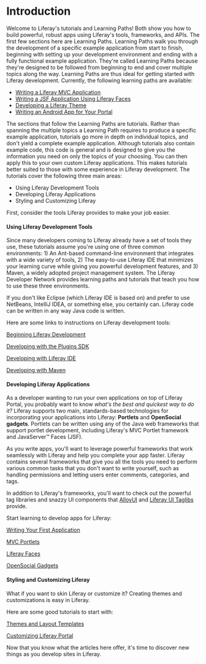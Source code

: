 # Introduction [](id=tutorials)

Welcome to Liferay's tutorials and Learning Paths! Both show you how to build 
powerful, robust apps using Liferay's tools, frameworks, and APIs. The first few 
sections here are Learning Paths. Learning Paths walk you through the 
development of a specific example application from start to finish, beginning 
with setting up your development environment and ending with a fully functional 
example application. They're called Learning Paths because they're designed to 
be followed from beginning to end and cover multiple topics along the way. 
Learning Paths are thus ideal for getting started with Liferay development. 
Currently, the following learning paths are available: 

- [Writing a Liferay MVC Application](/develop/tutorials/-/knowledge_base/6-2/writing-a-liferay-mvc-application)
- [Writing a JSF Application Using Liferay Faces](/develop/tutorials/-/knowledge_base/6-2/writing-a-jsf-application-using-liferay-faces)
- [Developing a Liferay Theme](/develop/tutorials/-/knowledge_base/6-2/developing-a-liferay-theme)
- [Writing an Android App for Your Portal](/develop/tutorials/-/knowledge_base/6-2/writing-an-android-app-for-your-portal)

The sections that follow the Learning Paths are tutorials. Rather than spanning 
the multiple topics a Learning Path requires to produce a specific example 
application, tutorials go more in depth on individual topics, and don't yield a 
complete example application. Although tutorials also contain example code, this 
code is general and is designed to give you the information you need on only the 
topics of your choosing. You can then apply this to your own custom Liferay 
applications. This makes tutorials better suited to those with some experience 
in Liferay development. The tutorials cover the following three main areas: 

- Using Liferay Development Tools
- Developing Liferay Applications
- Styling and Customizing Liferay

First, consider the tools Liferay provides to make your job easier.

#### Using Liferay Development Tools [](id=using-liferay-development-tools)

Since many developers coming to Liferay already have a set of tools they use,
these tutorials assume you're using one of three common environments: 1) An
Ant-based command-line environment that integrates with a wide variety of tools,
2) The easy-to-use Liferay IDE that minimizes your learning curve while giving
you powerful development features, and 3) Maven, a widely adopted project
management system. The Liferay Developer Network provides learning paths and
tutorials that teach you how to use these three environments. 

If you don't like Eclipse (which Liferay IDE is based on) and prefer to use
NetBeans, IntelliJ IDEA, or something else, you certainly can. Liferay code can
be written in any way Java code is written. 

Here are some links to instructions on Liferay development tools:

[Beginning Liferay Development](/develop/tutorials/-/knowledge_base/6-2/beginning-liferay-development) 

[Developing with the Plugins SDK](/develop/tutorials/-/knowledge_base/6-2/plugins-sdk)

[Developing with Liferay IDE](/develop/tutorials/-/knowledge_base/6-2/liferay-ide)

[Developing with Maven](/develop/tutorials/-/knowledge_base/6-2/maven)

#### Developing Liferay Applications [](id=developing-liferay-applications)

As a developer wanting to run your own applications on top of Liferay Portal,
you probably want to know *what's the best and quickest way to do it?* Liferay
supports two main, standards-based technologies for incorporating your
applications into Liferay: **Portlets** and **OpenSocial gadgets**. Portlets can
be written using any of the Java web frameworks that support portlet
development, including Liferay's MVC Portlet framework and JavaServer&#8482;
Faces (JSF).

As you write apps, you'll want to leverage powerful frameworks that work 
seamlessly with Liferay and help you complete your app faster. Liferay contains
several frameworks that give you all the tools you need to perform various 
common tasks that you don't want to write yourself, such as handling permissions 
and letting users enter comments, categories, and tags. 

In addition to Liferay's frameworks, you'll want to check out the powerful
tag libraries and snazzy UI components that
[AlloyUI](/develop/tutorials/-/knowledge_base/6-2/alloyui) and
[Liferay UI Taglibs](/develop/tutorials/-/knowledge_base/6-2/liferay-ui-taglibs)
provide.

Start learning to develop apps for Liferay:

[Writing Your First Application](/develop/tutorials/-/knowledge_base/6-2/writing-your-first-liferay-application)

[MVC Portlets](/develop/tutorials/-/knowledge_base/6-2/developing-jsp-portlets-using-liferay-mvc)

[Liferay Faces](/develop/tutorials/-/knowledge_base/6-2/liferay-faces-jsf-portlets)

[OpenSocial Gadgets](/develop/tutorials/-/knowledge_base/6-2/opensocial-gadgets)

#### Styling and Customizing Liferay [](id=styling-and-customizing-liferay)

What if you want to skin Liferay or customize it? Creating themes and 
customizations is easy in Liferay. 

Here are some good tutorials to start with:

[Themes and Layout Templates](/develop/tutorials/-/knowledge_base/6-2/themes-and-layout-templates)

[Customizing Liferay Portal](/develop/tutorials/-/knowledge_base/6-2/customizing-liferay-portal)

Now that you know what the articles here offer, it's time to discover new things 
as you develop sites in Liferay. 
